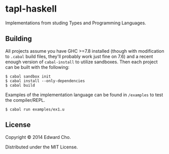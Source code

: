 # tapl-haskell

Implementations from studing Types and Programming Languages.

## Building

All projects assume you have GHC >=7.8 installed (though with
modification to `.cabal` build files, they'll probably work just fine
on 7.6) and a recent enough version of `cabal-install` to utilize
sandboxes. Then each project can be built with the following:

```
$ cabal sandbox init
$ cabal install --only-dependencies
$ cabal build
```

Examples of the implementation language can be found in `/examples` to
test the compiler/REPL.

```
$ cabal run examples/ex1.u
```

## License

Copyright © 2014 Edward Cho.

Distributed under the MIT License.
